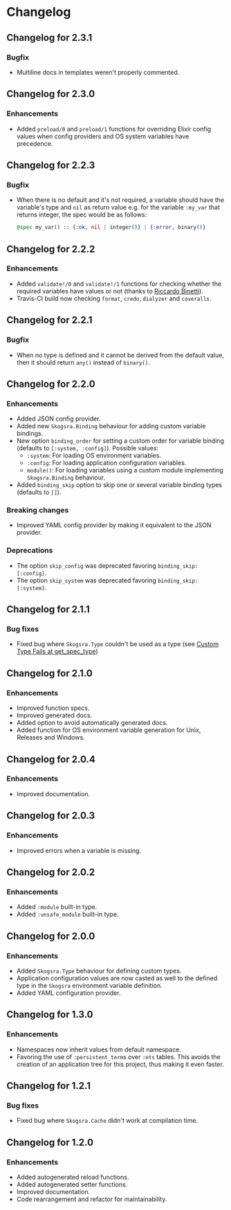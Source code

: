 # Changelog

## Changelog for 2.3.1

### Bugfix

  * Multiline docs in templates weren't properly commented.

## Changelog for 2.3.0

### Enhancements

  * Added `preload/0` and `preload/1` functions for overriding Elixir config
    values when config providers and OS system variables have precedence.

## Changelog for 2.2.3

### Bugfix

  * When there is no default and it's not required, a variable should have the
    variable's type and `nil` as return value e.g. for the variable `:my_var`
    that returns integer, the spec would be as follows:

    ```elixir
    @spec my_var() :: {:ok, nil | integer()} | {:error, binary()}
    ```

## Changelog for 2.2.2

### Enhancements

  * Added `validate!/0` and `validate!/1` functions for checking whether the
    required variables have values or not (thanks to
    [Riccardo Binetti](https://github.com/rbino)).
  * Travis-CI build now checking `format`, `credo`, `dialyzer` and `coveralls`.

## Changelog for 2.2.1

### Bugfix

  * When no type is defined and it cannot be derived from the default value,
    then it should return `any()` instead of `binary()`.

## Changelog for 2.2.0

### Enhancements

  * Added JSON config provider.
  * Added new `Skogsra.Binding` behaviour for adding custom variable bindings.
  * New option `binding_order` for setting a custom order for variable binding
    (defaults to `[:system, :config]`). Possible values:
    + `:system`: For loading OS environment variables.
    + `:config`: For loading application configuration variables.
    + `module()`: For loading variables using a custom module implementing
      `Skogsra.Binding` behaviour.
  * Added `binding_skip` option to skip one or several variable binding types
    (defaults to `[]`).

### Breaking changes

  * Improved YAML config provider by making it equivalent to the JSON provider.

### Deprecations

  * The option `skip_config` was deprecated favoring `binding_skip: [:config]`.
  * The option `skip_system` was deprecated favoring `binding_skip: [:system]`.

## Changelog for 2.1.1

### Bug fixes

  * Fixed bug where `Skogsra.Type` couldn't be used as a type (see [Custom Type Fails at get_spec_type](https://github.com/gmtprime/skogsra/issues/4))

## Changelog for 2.1.0

### Enhancements

  * Improved function specs.
  * Improved generated docs.
  * Added option to avoid automatically generated docs.
  * Added function for OS environment variable generation for Unix, Releases
    and Windows.

## Changelog for 2.0.4

### Enhancements

  * Improved documentation.

## Changelog for 2.0.3

### Enhancements

  * Improved errors when a variable is missing.

## Changelog for 2.0.2

### Enhancements

  * Added `:module` built-in type.
  * Added `:unsafe_module` built-in type.

## Changelog for 2.0.0

### Enhancements

  * Added `Skogsra.Type` behaviour for defining custom types.
  * Application configuration values are now casted as well to the defined
    type in the `Skogsra` environment variable definition.
  * Added YAML configuration provider.

## Changelog for 1.3.0

### Enhancements

  * Namespaces now inherit values from default namespace.
  * Favoring the use of `:persistent_term`s over `:ets` tables. This avoids the
    creation of an application tree for this project, thus making it even
    faster.

## Changelog for 1.2.1

### Bug fixes

  * Fixed bug where `Skogsra.Cache` didn't work at compilation time.

## Changelog for 1.2.0

### Enhancements

  * Added autogenerated reload functions.
  * Added autogenerated setter functions.
  * Improved documentation.
  * Code rearrangement and refactor for maintainability.
